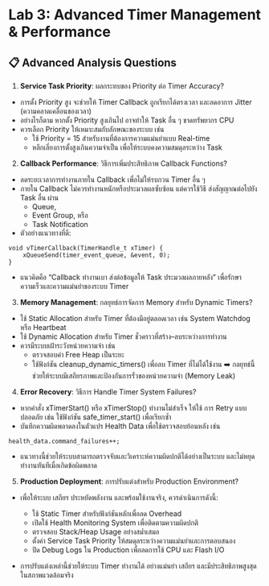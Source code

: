 # Lab 3: Advanced Timer Management & Performance 
## 📋 Advanced Analysis Questions
1. **Service Task Priority**: ผลกระทบของ Priority ต่อ Timer Accuracy?
- การตั้ง Priority สูง จะช่วยให้ Timer Callback ถูกเรียกได้ตรงเวลา และลดอาการ Jitter (ความคลาดเคลื่อนของเวลา)
- อย่างไรก็ตาม หากตั้ง Priority สูงเกินไป อาจทำให้ Task อื่น ๆ ขาดทรัพยากร CPU
- ควรเลือก Priority ให้เหมาะสมกับลักษณะของระบบ เช่น
    - ใช้ Priority = 15 สำหรับงานที่ต้องการความแม่นยำแบบ Real-time
    - หลีกเลี่ยงการตั้งสูงเกินความจำเป็น เพื่อให้ระบบคงความสมดุลระหว่าง Task
2. **Callback Performance**: วิธีการเพิ่มประสิทธิภาพ Callback Functions?
- ลดระยะเวลาการทำงานภายใน Callback เพื่อไม่ให้รบกวน Timer อื่น ๆ
- ภายใน Callback ไม่ควรทำงานหนักหรือประมวลผลซับซ้อน แต่ควรใช้วิธี ส่งสัญญาณต่อไปยัง Task อื่น ผ่าน
    - Queue,
    - Event Group, หรือ
    - Task Notification
- ตัวอย่างแนวทางที่ดี:
```
void vTimerCallback(TimerHandle_t xTimer) {
    xQueueSend(timer_event_queue, &event, 0);
}
```
- แนวคิดคือ “Callback ทำงานเบา ส่งต่อข้อมูลให้ Task ประมวลผลภายหลัง” เพื่อรักษาความเร็วและความแม่นยำของระบบ Timer
3. **Memory Management**: กลยุทธ์การจัดการ Memory สำหรับ Dynamic Timers?
- ใช้ Static Allocation สำหรับ Timer ที่ต้องมีอยู่ตลอดเวลา เช่น System Watchdog หรือ Heartbeat
- ใช้ Dynamic Allocation สำหรับ Timer ชั่วคราวที่สร้าง–ลบระหว่างการทำงาน
- ควรมีระบบเฝ้าระวังหน่วยความจำ เช่น
    - ตรวจสอบค่า Free Heap เป็นระยะ
    - ใช้ฟังก์ชัน cleanup_dynamic_timers() เพื่อลบ Timer ที่ไม่ได้ใช้งาน
➡️ กลยุทธ์นี้ช่วยให้ระบบมีเสถียรภาพและป้องกันการรั่วของหน่วยความจำ (Memory Leak)
4. **Error Recovery**: วิธีการ Handle Timer System Failures?
- หากคำสั่ง xTimerStart() หรือ xTimerStop() ทำงานไม่สำเร็จ ให้ใช้ การ Retry แบบปลอดภัย
เช่น ใช้ฟังก์ชัน safe_timer_start() เพื่อเรียกซ้ำ
- บันทึกความผิดพลาดลงในตัวแปร Health Data เพื่อใช้ตรวจสอบย้อนหลัง เช่น
```
health_data.command_failures++;
```
- แนวทางนี้ช่วยให้ระบบสามารถตรวจจับและวิเคราะห์ความผิดปกติได้อย่างเป็นระบบ และไม่หยุดทำงานทันทีเมื่อเกิดข้อผิดพลาด
5. **Production Deployment**: การปรับแต่งสำหรับ Production Environment?
- เพื่อให้ระบบ เสถียร ประหยัดพลังงาน และพร้อมใช้งานจริง, ควรดำเนินการดังนี้:

     - ใช้ Static Timer สำหรับฟังก์ชันหลักเพื่อลด Overhead
     - เปิดใช้ Health Monitoring System เพื่อติดตามความผิดปกติ
     - ตรวจสอบ Stack/Heap Usage อย่างสม่ำเสมอ
     - ตั้งค่า Service Task Priority ให้สมดุลระหว่างความแม่นยำและการตอบสนอง
     - ปิด Debug Logs ใน Production เพื่อลดการใช้ CPU และ Flash I/O
- การปรับแต่งเหล่านี้ช่วยให้ระบบ Timer ทำงานได้ อย่างแม่นยำ เสถียร และมีประสิทธิภาพสูงสุด ในสภาพแวดล้อมจริง
